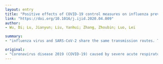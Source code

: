 ```yaml
---
layout: entry
title: "Positive effects of COVID-19 control measures on influenza prevention"
link: "https://doi.org/10.1016/j.ijid.2020.04.009"
author:
- Wu, Di; Lu, Jianyun; Liu, Yanhui; Zhang, Zhoubin; Luo, Lei

summary:
- "influenza virus and SARS-CoV-2 share the same transmission routes. This article aims to alert clinicians of the presence of co-infection. COVID-19 has become a pandemic threat to the whole world. It is hoped to describe the effect of the measures taken to fight the virus on influenza prevention and control. The virus has been active, with influenza virus sharing the same route. CoV-2 and influenza virus have been active. In the same time, influenza virus has become an active threat. Coronavirus 2 (SARS-coV-2 transmissions.. is aimed at. this article."

original:
- "Coronavirus disease 2019 (COVID-19) caused by severe acute respiratory syndrome coronavirus 2 (SARS-CoV-2) has now become a pandemic threat to the whole world. At the same time, influenza virus has been active, with influenza virus and SARS-CoV-2 sharing the same transmission routes. This article aims to alert clinicians of the presence of co-infection with these two viruses and to describe the effect of the measures taken to fight COVID-19 on influenza prevention and control."
---
```


